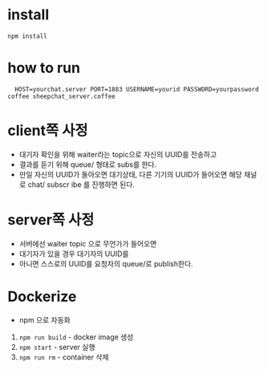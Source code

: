 # install
```
npm install
```

# how to run
```
  HOST=yourchat.server PORT=1883 USERNAME=yourid PASSWORD=yourpassword coffee sheepchat_server.coffee
```
# client쪽 사정
* 대기자 확인을 위해 waiter라는 topic으로 자신의 UUID를 전송하고
* 결과를 듣기 위해 queue/<UUID> 형태로 subs를 한다.
* 만일 자신의 UUID가 돌아오면 대기상태, 다른 기기의 UUID가 들어오면 해당 채널로 chat/<UUID> subscr
ibe 를 진행하면 된다.

# server쪽 사정
* 서버에선 waiter topic 으로 무언가가 들어오면
* 대기자가 있을 경우 대기자의 UUID를 
* 아니면 스스로의 UUID를 요청자의 queue/<UUID>로 publish한다.

# Dockerize
* npm 으로 자동화
1. ```npm run build``` - docker image 생성
1. ```npm start``` - server 실행
1. ```npm run rm``` - container 삭제 